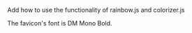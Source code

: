 

Add how to use the functionality of rainbow.js and colorizer.js


The favicon's font is DM Mono Bold. 